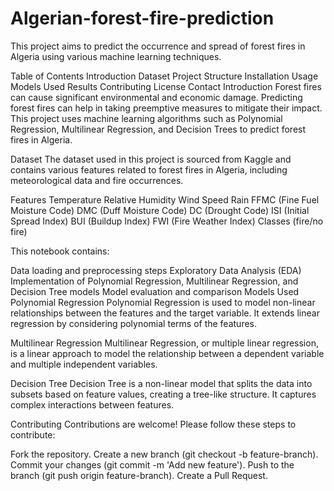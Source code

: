 # Algerian-forest-fire-prediction

This project aims to predict the occurrence and spread of forest fires in Algeria using various machine learning techniques.

Table of Contents
Introduction
Dataset
Project Structure
Installation
Usage
Models Used
Results
Contributing
License
Contact
Introduction
Forest fires can cause significant environmental and economic damage. Predicting forest fires can help in taking preemptive measures to mitigate their impact. This project uses machine learning algorithms such as Polynomial Regression, Multilinear Regression, and Decision Trees to predict forest fires in Algeria.

Dataset
The dataset used in this project is sourced from Kaggle and contains various features related to forest fires in Algeria, including meteorological data and fire occurrences.

Features
Temperature
Relative Humidity
Wind Speed
Rain
FFMC (Fine Fuel Moisture Code)
DMC (Duff Moisture Code)
DC (Drought Code)
ISI (Initial Spread Index)
BUI (Buildup Index)
FWI (Fire Weather Index)
Classes (fire/no fire)

This notebook contains:

Data loading and preprocessing steps
Exploratory Data Analysis (EDA)
Implementation of Polynomial Regression, Multilinear Regression, and Decision Tree models
Model evaluation and comparison
Models Used
Polynomial Regression
Polynomial Regression is used to model non-linear relationships between the features and the target variable. It extends linear regression by considering polynomial terms of the features.

Multilinear Regression
Multilinear Regression, or multiple linear regression, is a linear approach to model the relationship between a dependent variable and multiple independent variables.

Decision Tree
Decision Tree is a non-linear model that splits the data into subsets based on feature values, creating a tree-like structure. It captures complex interactions between features.

Contributing
Contributions are welcome! Please follow these steps to contribute:

Fork the repository.
Create a new branch (git checkout -b feature-branch).
Commit your changes (git commit -m 'Add new feature').
Push to the branch (git push origin feature-branch).
Create a Pull Request.
